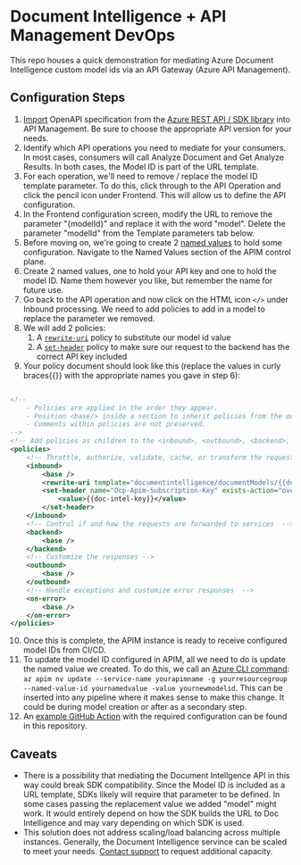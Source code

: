 # Document Intelligence + API Management DevOps

This repo houses a quick demonstration for mediating Azure Document Intelligence custom model ids via an API Gateway (Azure API Management).

## Configuration Steps

1. [Import](https://learn.microsoft.com/en-us/azure/api-management/import-api-from-oas?tabs=portal) OpenAPI specification from the [Azure REST API / SDK library](https://azure.github.io/azure-sdk/releases/latest/all/specs.html) into API Management.  Be sure to choose the appropriate API version for your needs.
2. Identify which API operations you need to mediate for your consumers.  In most cases, consumers will call Analyze Document and Get Analyze Results.  In both cases, the Model ID is part of the URL template.
3. For each operation, we'll need to remove / replace the model ID template parameter.  To do this, click through to the API Operation and click the pencil icon under Frontend.  This will allow us to define the API configuration.
4. In the Frontend configuration screen, modify the URL to remove the parameter "{modelId}" and replace it with the word "model".  Delete the parameter "modelId" from the Template parameters tab below.
5. Before moving on, we're going to create 2 [named values](https://learn.microsoft.com/en-us/azure/api-management/api-management-howto-properties?tabs=azure-portal) to hold some configuration.  Navigate to the Named Values section of the APIM control plane.
6. Create 2 named values, one to hold your API key and one to hold the model ID.  Name them however you like, but remember the name for future use.
7. Go back to the API operation and now click on the HTML icon ```</>``` under Inbound processing.  We need to add policies to add in a model to replace the parameter we removed.
8. We will add 2 policies:
    1. A [```rewrite-uri```](https://learn.microsoft.com/en-us/azure/api-management/rewrite-uri-policy) policy to substitute our model id value
    2. A [```set-header```](https://learn.microsoft.com/en-us/azure/api-management/set-header-policy) policy to make sure our request to the backend has the correct API key included
9.  Your policy document should look like this (replace the values in curly braces{{}} with the appropriate names you gave in step 6):

```xml

<!--
    - Policies are applied in the order they appear.
    - Position <base/> inside a section to inherit policies from the outer scope.
    - Comments within policies are not preserved.
-->
<!-- Add policies as children to the <inbound>, <outbound>, <backend>, and <on-error> elements -->
<policies>
    <!-- Throttle, authorize, validate, cache, or transform the requests -->
    <inbound>
        <base />
        <rewrite-uri template="documentintelligence/documentModels/{{doc-intel-model-id}}:analyze" copy-unmatched-params="true" />
        <set-header name="Ocp-Apim-Subscription-Key" exists-action="override">
            <value>{{doc-intel-key}}</value>
        </set-header>
    </inbound>
    <!-- Control if and how the requests are forwarded to services  -->
    <backend>
        <base />
    </backend>
    <!-- Customize the responses -->
    <outbound>
        <base />
    </outbound>
    <!-- Handle exceptions and customize error responses  -->
    <on-error>
        <base />
    </on-error>
</policies>

```
10. Once this is complete, the APIM instance is ready to receive configured model IDs from CI/CD.
11. To update the model ID configured in APIM, all we need to do is update the named value we created.  To do this, we call an [Azure CLI command](https://learn.microsoft.com/en-us/cli/azure/apim/nv?view=azure-cli-latest): ```az apim nv update --service-name yourapimname -g yourresourcegroup --named-value-id yournamedvalue -value yournewmodelid```.  This can be inserted into any pipeline where it makes sense to make this change.  It could be during model creation or after as a secondary step.
12. An [example GitHub Action](https://github.com/mitulashah/demo-doc-intel-devops/blob/main/.github/workflows/update.yml) with the required configuration can be found in this repository.

## Caveats
- There is a possibility that mediating the Document Intellgence API in this way could break SDK compatibility.  Since the Model ID is included as a URL template, SDKs likely will require that parameter to be defined.  In some cases passing the replacement value we added "model" might work.  It would entirely depend on how the SDK builds the URL to Doc Intelligence and may vary depending on which SDK is used.
- This solution does not address scaling/load balancing across multiple instances.  Generally, the Document Intelligence servince can be scaled to meet your needs.  [Contact support](https://learn.microsoft.com/en-us/azure/ai-services/document-intelligence/service-limits?view=doc-intel-4.0.0#increasing-transactions-per-second-request-limit) to request additional capacity.
